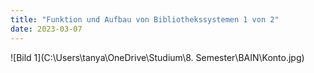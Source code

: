 ```yaml
---
title: "Funktion und Aufbau von Bibliothekssystemen 1 von 2"
date: 2023-03-07
---
```


![Bild 1](C:\Users\tanya\OneDrive\Studium\8. Semester\BAIN\Konto.jpg)
